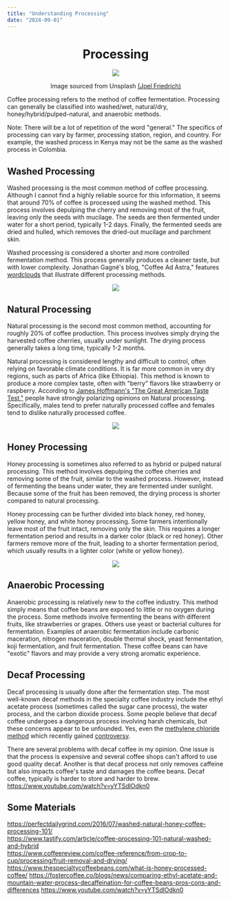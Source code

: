 ```yaml
---
title: "Understanding Processing"
date: "2024-09-01"
---
```


<center>

# Processing

<img src="/img/joel-friedrich-KQBVbtF68QE-unsplash.jpg">

Image sourced from Unsplash [(Joel Friedrich)](https://unsplash.com/@equestianologist)

</center>

Coffee processing refers to the method of coffee fermentation. Processing can generally be classified into washed/wet, natural/dry, honey/hybrid/pulped-natural, and anaerobic methods.

Note: There will be a lot of repetition of the word "general." The specifics of processing can vary by farmer, processing station, region, and country. For example, the washed process in Kenya may not be the same as the washed process in Colombia.

## Washed Processing 

Washed processing is the most common method of coffee processing. Although I cannot find a highly reliable source for this information, it seems that around 70% of coffee is processed using the washed method. This process involves depulping the cherry and removing most of the fruit, leaving only the seeds with mucilage. The seeds are then fermented under water for a short period, typically 1-2 days. Finally, the fermented seeds are dried and hulled, which removes the dried-out mucilage and parchment skin.

Washed processing is considered a shorter and more controlled fermentation method. This process generally produces a cleaner taste, but with lower complexity. Jonathan Gagné's blog, "Coffee Ad Astra," features <a href="https://coffeeadastra.com/2019/07/23/how-coffee-varietals-and-processing-affect-taste-2/">wordclouds</a> that illustrate different processing methods.

<center>

<img src="/img/jgwashed.png">

</center>

## Natural Processing 

Natural processing is the second most common method, accounting for roughly 20% of coffee production. This process involves simply drying the harvested coffee cherries, usually under sunlight. The drying process generally takes a long time, typically 1-2 months.

Natural processing is considered lengthy and difficult to control, often relying on favorable climate conditions. It is far more common in very dry regions, such as parts of Africa (like Ethiopia). This method is known to produce a more complex taste, often with "berry" flavors like strawberry or raspberry. According to <a href="https://www.youtube.com/watch?v=bMOOQfeloH0">James Hoffmann's "The Great American Taste Test,"</a> people have strongly polarizing opinions on Natural processing. Specifically, males tend to prefer naturally processed coffee and females tend to dislike naturally processed coffee.

<center>

<img src="/img/jgnatural.png">

</center>

## Honey Processing 

Honey processing is sometimes also referred to as hybrid or pulped natural processing. This method involves depulping the coffee cherries and removing some of the fruit, similar to the washed process. However, instead of fermenting the beans under water, they are fermented under sunlight. Because some of the fruit has been removed, the drying process is shorter compared to natural processing.

Honey processing can be further divided into black honey, red honey, yellow honey, and white honey processing. Some farmers intentionally leave most of the fruit intact, removing only the skin. This requires a longer fermentation period and results in a darker color (black or red honey). Other farmers remove more of the fruit, leading to a shorter fermentation period, which usually results in a lighter color (white or yellow honey).

<center>

<img src="/img/jghoney.png">

</center>


## Anaerobic Processing 

Anaerobic processing is relatively new to the coffee industry. This method simply means that coffee beans are exposed to little or no oxygen during the process. Some methods involve fermenting the beans with different fruits, like strawberries or grapes. Others use yeast or bacterial cultures for fermentation. Examples of anaerobic fermentation include carbonic maceration, nitrogen maceration, double thermal shock, yeast fermentation, koji fermentation, and fruit fermentation. These coffee beans can have "exotic" flavors and may provide a very strong aromatic experience.
  
## Decaf Processing

  Decaf processing is usually done after the fermentation step. The most well-known decaf methods in the specialty coffee industry include the ethyl acetate process (sometimes called the sugar cane process), the water process, and the carbon dioxide process. Some people believe that decaf coffee undergoes a dangerous process involving harsh chemicals, but these concerns appear to be unfounded. Yes, even the <a href="https://www.ncausa.org/about-coffee/decaf/Reject-decaf-ban">methylene chloride method</a> which recently gained <a href="https://www.webmd.com/diet/news/20240509/officials-consider-requests-to-ban-or-label-some-decaf-coffee">controversy</a>.
  
  There are several problems with decaf coffee in my opinion. One issue is that the process is expensive and several coffee shops can't afford to use good quality decaf. Another is that decaf process not only removes caffeine but also impacts coffee's taste and damages the coffee beans. Decaf coffee, typically is harder to store and harder to brew.
  https://www.youtube.com/watch?v=yYTSdlOdkn0
  
## Some Materials

https://perfectdailygrind.com/2016/07/washed-natural-honey-coffee-processing-101/ <BR>
https://www.tastify.com/article/coffee-processing-101-natural-washed-and-hybrid<BR>
https://www.coffeereview.com/coffee-reference/from-crop-to-cup/processing/fruit-removal-and-drying/<BR>
https://www.thespecialtycoffeebeans.com/what-is-honey-processed-coffee/
https://fostercoffee.co/blogs/news/comparing-ethyl-acetate-and-mountain-water-process-decaffeination-for-coffee-beans-pros-cons-and-differences
https://www.youtube.com/watch?v=yYTSdlOdkn0
